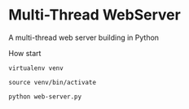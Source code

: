 # Multi-Thread WebServer
A multi-thread web server building in Python

How start

`virtualenv venv`

`source venv/bin/activate`

`python web-server.py`
